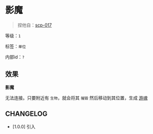# 影魔

> 捏他自：[scp-017](https://scp-wiki-cn.wikidot.com/scp-017)

等级：`1`

标签：`单位`

内部id：`?`

## 效果

**影魔**

无法连接。只要附近有 `生物`，就会将其 `摧毁` 然后移动到其位置，生成 [游魂](游魂.md)

## CHANGELOG

- [1.0.0] 引入
